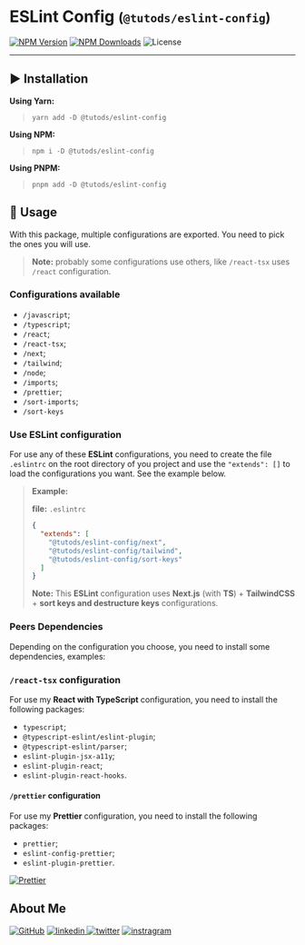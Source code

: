 # ESLint Config <small>(`@tutods/eslint-config`)</small>

[![NPM Version][npm-version-shield]][npm-link] [![NPM Downloads][npm-downloads-shield]][npm-link] ![License][npm-license-shield]

---

## ▶️ Installation

**Using Yarn:**

> `yarn add -D @tutods/eslint-config`

**Using NPM:**

> `npm i -D @tutods/eslint-config`

**Using PNPM:**

> `pnpm add -D @tutods/eslint-config`

## 📄 Usage

With this package, multiple configurations are exported. You need to pick the ones you will use.

> **Note:** probably some configurations use others, like `/react-tsx` uses `/react` configuration.

### Configurations available

- `/javascript`;
- `/typescript`;
- `/react`;
- `/react-tsx`;
- `/next`;
- `/tailwind`;
- `/node`;
- `/imports`;
- `/prettier`;
- `/sort-imports`;
- `/sort-keys`

### Use **ESLint** configuration

For use any of these **ESLint** configurations, you need to create the file `.eslintrc` on the root directory of you
project and use the `"extends": []` to load the configurations you want.
See the example below.

> **Example:**
>
> **file:** `.eslintrc`
>
> ```json
> {
>   "extends": [
>     "@tutods/eslint-config/next",
>     "@tutods/eslint-config/tailwind",
>     "@tutods/eslint-config/sort-keys"
>   ]
> }
> ```
>
> **Note:** This **ESLint** configuration uses **Next.js** (with **TS**) + **TailwindCSS** + **sort keys and destructure
> keys** configurations.

### Peers Dependencies

Depending on the configuration you choose, you need to install some dependencies, examples:

### `/react-tsx` configuration

For use my **React with TypeScript** configuration, you need to install the following packages:

- `typescript`;
- `@typescript-eslint/eslint-plugin`;
- `@typescript-eslint/parser`;
- `eslint-plugin-jsx-a11y`;
- `eslint-plugin-react`;
- `eslint-plugin-react-hooks`.

#### `/prettier` configuration

For use my **Prettier** configuration, you need to install the following packages:

- `prettier`;
- `eslint-config-prettier`;
- `eslint-plugin-prettier`.

[![Prettier](https://img.shields.io/badge/prettier%20config-000000?style=for-the-badge&logo=npm&logoColor=white)](../prettier-config/README.md)

## About Me

[![GitHub](https://img.shields.io/badge/github-000000?style=for-the-badge&logo=github&logoColor=white)](https://github.com/tutods) [
![linkedin](https://img.shields.io/badge/linkedin-000000?style=for-the-badge&logo=linkedin&logoColor=white)
](https://linkedin.com/in/daniel-sousa-tutods)
[![twitter](https://img.shields.io/badge/twitter-000000?style=for-the-badge&logo=twitter&logoColor=white)](https://twitter.com/dsousa_12)
[![instragram](https://img.shields.io/badge/instragram-000000?style=for-the-badge&logo=instagram&logoColor=white)](https://instagram.com/dsousa_12)

<!-- Links -->

[npm-version-shield]: https://img.myrandomwebs.com/npm/v/@tutods/eslint-config.svg?label=@tutods/eslint-config&icon=npm
[npm-license-shield]: https://img.shields.io/npm/l/@tutods/eslint-config.svg
[npm-downloads-shield]: https://img.shields.io/npm/dm/@tutods/eslint-config.svg
[npm-link]: https://www.npmjs.com/package/@tutods/eslint-config
